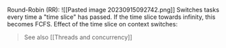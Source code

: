 Round-Robin (RR):
![[Pasted image 20230915092742.png]]
Switches tasks every time a "time slice" has passed. If the time slice towards infinity, this becomes FCFS.
Effect of the time slice on context switches:

> See also [[Threads and concurrency]]